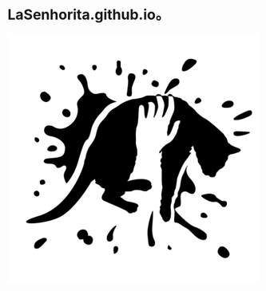# LaSenhorita.github.io。

![LaSenhorita.github.io](./assets/images/icons/HoldCat/HoldCat-Liquid.svg)
